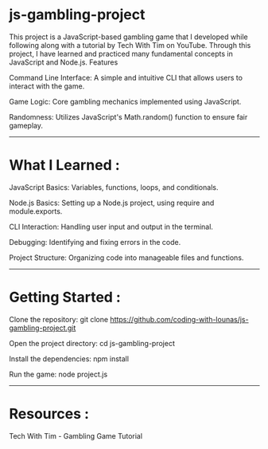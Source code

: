 # js-gambling-project
        
    


This project is a JavaScript-based gambling game that I developed while following along with a tutorial by Tech With Tim on YouTube. Through this project, I have learned and practiced many fundamental concepts in JavaScript and Node.js.
Features

Command Line Interface: A simple and intuitive CLI that allows users to interact with the game.

Game Logic: Core gambling mechanics implemented using JavaScript.

Randomness: Utilizes JavaScript's Math.random() function to ensure fair gameplay.
 ***
# What I Learned :

JavaScript Basics: Variables, functions, loops, and conditionals.

Node.js Basics: Setting up a Node.js project, using require and module.exports.

CLI Interaction: Handling user input and output in the terminal.

Debugging: Identifying and fixing errors in the code.

Project Structure: Organizing code into manageable files and functions.

 ***
# Getting Started :
 
 Clone the repository:
git clone https://github.com/coding-with-lounas/js-gambling-project.git

Open the project directory:
cd js-gambling-project

Install the dependencies:
npm install

Run the game:
node project.js
****
# Resources :

Tech With Tim - Gambling Game Tutorial

